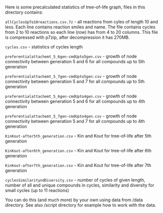 Here is some precalculated statistics of tree-of-life graph, files in this directory contains:

`allCyclesUpTo10reactions.csv.7z` - all reactions from cyles of length 10 and less. Each line contains reaction smiles and name. The file contains cycles from 2 to 10 reactions so each line (row) has from 4 to 20 columns.
This file is compressed with p7zip, after decompression it has 270MB.

`cycles.csv` - statistics of cycles length

`preferentialattachemt_5_6gen-cmdUpto5gen.csv` - growth of node connectivity between generation 5 and 6 for all compounds up to 5th generation 

`preferentialattachemt_5_7gen-cmdUpto5gen.csv` - growth of node connectivity between generation 5 and 7 for all compounds up to 5th generation 

`preferentialattachemt_5_6gen-cmdUpto4gen.csv` - growth of node connectivity between generation 5 and 6 for all compounds up to 4th generation   

`preferentialattachemt_5_7gen-cmdUpto4gen.csv` - growth of node connectivity between generation 5 and 7 for all compounds up to 4th generation 

`KinKout-after5th_generation.csv` - Kin and Kout for tree-of-life after 5th generation

`KinKout-after6th_generation.csv` - Kin and Kout for tree-of-life after 6th generation

`KinKout-after7th_generation.csv` - Kin and Kout for tree-of-life after 7th generation

`cyclesSimilarityndDiversity.csv` - number of cycles of given length, number of all and unique compounds in cycles, similarity and diversity for small cycles (up to 11 reactions)

You can do this (and much more) by your own using data from /data directory. See also /script directory for example how to work with the data.